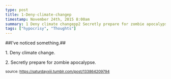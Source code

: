 ```yaml
---
type: post
title: 1-Deny-climate-changep
timestamp: November 24th, 2015 8:00am
summary: 1 Deny climate changepp2 Secretly prepare for zombie apocalypse
tags: ["hypocrisy", "Thoughts"]
---
```

##I’ve noticed something.##
                    <p>1. Deny climate change.</p><p>2. Secretly prepare for zombie apocalypse.</p>
                
                
                
                
                
                
                                
<small>source: https://saturdayxiii.tumblr.com/post/133864209794</small>